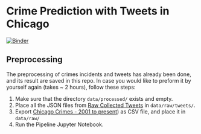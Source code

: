 # Crime Prediction with Tweets in Chicago

[![Binder](https://mybinder.org/badge.svg)](https://mybinder.org/v2/gh/kstrauch94/Crime-Prediction-with-Tweets/master?filepath=Pipeline.ipynb)

## Preprocessing
The preprocessing of crimes incidents and tweets has already been done, and its
result are saved in this repo. In case you would like to preform it by yourself
again (takes ~ 2 hours), follow these steps:
1. Make sure that the directory `data/processed/` exists and empty.
2. Place all the JSON files from [Raw Collected
Tweets](https://www.dropbox.com/sh/uziw9ux45miwj6j/AACaO-sLWnRLah5gwiXEZTRpa?dl=0) in `data/raw/tweets/`.
3. Export [Chicago Crimes - 2001 to
present](https://data.cityofchicago.org/Public-Safety/Crimes-2001-to-present/ijzp-q8t2)) as CSV file, and place it in `data/raw/`
4. Run the Pipeline Jupyter Notebook.
